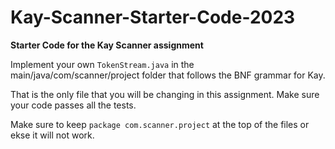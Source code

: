 # Kay-Scanner-Starter-Code-2023
**Starter Code for the Kay Scanner assignment**

Implement your own `TokenStream.java` in the main/java/com/scanner/project folder that follows the BNF grammar for Kay.

That is the only file that you will be changing in this assignment. Make sure your code passes all the tests.

Make sure to keep `package com.scanner.project` at the top of the files or ekse it will not work.
